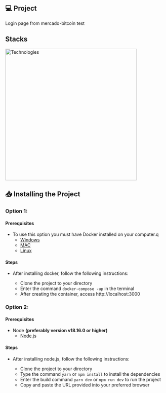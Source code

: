 ## 💻 Project

Login page from mercado-bitcoin test

## Stacks

<img src="https://skillicons.dev/icons?i=html,css,javascript,docker,git,vue,vite,express" width="415px" alt="Technologies" />

## 📥 Installing the Project

### Option 1:

#### Prerequisites

- To use this option you must have Docker installed on your computer.q
  - [Windows](https://docs.docker.com/windows/started)
  - [MAC](https://docs.docker.com/mac/started/)
  - [Linux](https://docs.docker.com/linux/started/)

#### Steps

- After installing docker, follow the following instructions:

  - Clone the project to your directory
  - Enter the command `docker-compose -up` in the terminal
  - After creating the container, access http://localhost:3000

### Option 2:

#### Prerequisites

- Node **(preferably version v18.16.0 or higher)**
  - [Node.js](https://nodejs.org/en/download/)

#### Steps

- After installing node.js, follow the following instructions:

  - Clone the project to your directory
  - Type the command `yarn` or `npm install` to install the dependencies
  - Enter the build command `yarn dev` or `npm run dev` to run the project
  - Copy and paste the URL provided into your preferred browser
